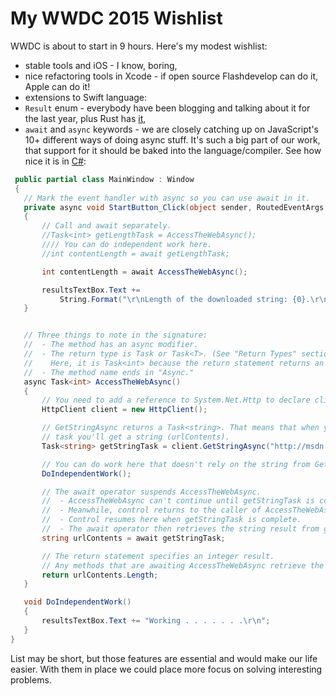 # My WWDC 2015 Wishlist

WWDC is about to start in 9 hours. Here's my modest wishlist:

- stable tools and iOS - I know, boring,
- nice refactoring tools in Xcode - if open source Flashdevelop can do it, Apple can do it!
- extensions to Swift language:
 - `Result` enum - everybody have been blogging and talking about it for the last year, plus Rust has [it](http://doc.rust-lang.org/std/result/enum.Result.html),
 - `await` and `async` keywords - we are closely catching up on JavaScript's 10+ different ways of doing async stuff. It's such a big part of our work, that support for it should be baked into the language/compiler. See how nice it is in [C#](https://msdn.microsoft.com/en-us/library/hh191443.aspx):
 
 ```c#
  public partial class MainWindow : Window
  {
    // Mark the event handler with async so you can use await in it. 
    private async void StartButton_Click(object sender, RoutedEventArgs e)
    {
        // Call and await separately. 
        //Task<int> getLengthTask = AccessTheWebAsync(); 
        //// You can do independent work here. 
        //int contentLength = await getLengthTask; 

        int contentLength = await AccessTheWebAsync();

        resultsTextBox.Text +=
            String.Format("\r\nLength of the downloaded string: {0}.\r\n", contentLength);
    }


    // Three things to note in the signature: 
    //  - The method has an async modifier.  
    //  - The return type is Task or Task<T>. (See "Return Types" section.)
    //    Here, it is Task<int> because the return statement returns an integer. 
    //  - The method name ends in "Async."
    async Task<int> AccessTheWebAsync()
    { 
        // You need to add a reference to System.Net.Http to declare client.
        HttpClient client = new HttpClient();

        // GetStringAsync returns a Task<string>. That means that when you await the 
        // task you'll get a string (urlContents).
        Task<string> getStringTask = client.GetStringAsync("http://msdn.microsoft.com");

        // You can do work here that doesn't rely on the string from GetStringAsync.
        DoIndependentWork();

        // The await operator suspends AccessTheWebAsync. 
        //  - AccessTheWebAsync can't continue until getStringTask is complete. 
        //  - Meanwhile, control returns to the caller of AccessTheWebAsync. 
        //  - Control resumes here when getStringTask is complete.  
        //  - The await operator then retrieves the string result from getStringTask. 
        string urlContents = await getStringTask;

        // The return statement specifies an integer result. 
        // Any methods that are awaiting AccessTheWebAsync retrieve the length value. 
        return urlContents.Length;
    }

    void DoIndependentWork()
    {
        resultsTextBox.Text += "Working . . . . . . .\r\n";
    }
}
 ```

 List may be short, but those features are essential and would make our life easier. With them in place we could place more focus on solving interesting problems.
